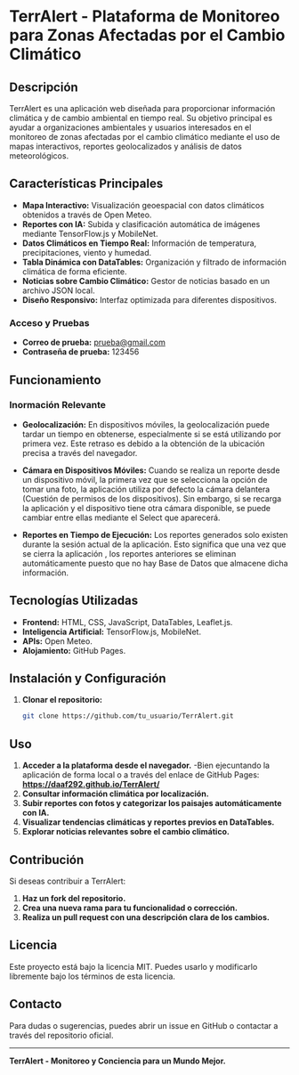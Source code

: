 # TerrAlert - Plataforma de Monitoreo para Zonas Afectadas por el Cambio Climático

## Descripción
TerrAlert es una aplicación web diseñada para proporcionar información climática y de cambio ambiental en tiempo real. Su objetivo principal es ayudar a organizaciones ambientales y usuarios interesados en el monitoreo de zonas afectadas por el cambio climático mediante el uso de mapas interactivos, reportes geolocalizados y análisis de datos meteorológicos.

## Características Principales
- **Mapa Interactivo:** Visualización geoespacial con datos climáticos obtenidos a través de Open Meteo.
- **Reportes con IA:** Subida y clasificación automática de imágenes mediante TensorFlow.js y MobileNet.
- **Datos Climáticos en Tiempo Real:** Información de temperatura, precipitaciones, viento y humedad.
- **Tabla Dinámica con DataTables:** Organización y filtrado de información climática de forma eficiente.
- **Noticias sobre Cambio Climático:** Gestor de noticias basado en un archivo JSON local.
- **Diseño Responsivo:** Interfaz optimizada para diferentes dispositivos.

### Acceso y Pruebas
- **Correo de prueba:** prueba@gmail.com
- **Contraseña de prueba:** 123456

## Funcionamiento
### Inormación Relevante
- **Geolocalización:** En dispositivos móviles, la geolocalización puede tardar un tiempo en obtenerse, especialmente si se está utilizando por primera vez. Este retraso es debido a la obtención de la ubicación precisa a través del navegador.
  
- **Cámara en Dispositivos Móviles:** Cuando se realiza un reporte desde un dispositivo móvil, la primera vez que se selecciona la opción de tomar una foto, la aplicación utiliza por defecto la cámara delantera (Cuestión de permisos de los dispositivos). Sin embargo, si se recarga la aplicación y el dispositivo tiene otra cámara disponible, se puede cambiar entre ellas mediante el Select que aparecerá.

- **Reportes en Tiempo de Ejecución:** Los reportes generados solo existen durante la sesión actual de la aplicación. Esto significa que una vez que se cierra la aplicación , los reportes anteriores se eliminan automáticamente puesto que no hay Base de Datos que almacene dicha información.

## Tecnologías Utilizadas
- **Frontend:** HTML, CSS, JavaScript, DataTables, Leaflet.js.
- **Inteligencia Artificial:** TensorFlow.js, MobileNet.
- **APIs:** Open Meteo.
- **Alojamiento:** GitHub Pages.

## Instalación y Configuración
1. **Clonar el repositorio:**
   ```bash
   git clone https://github.com/tu_usuario/TerrAlert.git
   ```
## Uso
1. **Acceder a la plataforma desde el navegador.**
   -Bien ejecuntando la aplicación de forma local o a través del enlace de GitHub Pages: **https://daaf292.github.io/TerrAlert/**
3. **Consultar información climática por localización.**
4. **Subir reportes con fotos y categorizar los paisajes automáticamente con IA.**
5. **Visualizar tendencias climáticas y reportes previos en DataTables.**
6. **Explorar noticias relevantes sobre el cambio climático.**

## Contribución
Si deseas contribuir a TerrAlert:
1. **Haz un fork del repositorio.**
2. **Crea una nueva rama para tu funcionalidad o corrección.**
3. **Realiza un pull request con una descripción clara de los cambios.**

## Licencia
Este proyecto está bajo la licencia MIT. Puedes usarlo y modificarlo libremente bajo los términos de esta licencia.

## Contacto
Para dudas o sugerencias, puedes abrir un issue en GitHub o contactar a través del repositorio oficial.

---
**TerrAlert - Monitoreo y Conciencia para un Mundo Mejor.**

